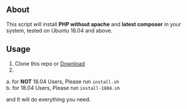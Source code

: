 ## About
This script will install **PHP without apache** and **latest composer** in your system, tested on Ubuntu 16.04 and above.

## Usage
1. Clone this repo or [Download](https://github.com/zxp86021/php-setup/archive/master.zip)
2.  
  a. for **NOT** 18.04 Users, Please run `install.sh`  
  b. for 18.04 Users, Please run `install-1804.sh`
  
and It will do everything you need.
